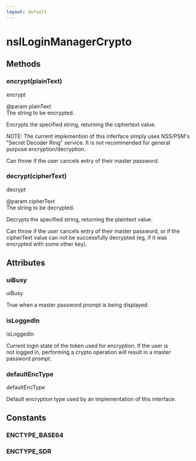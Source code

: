 ```yaml
---
layout: default
---
```


# nsILoginManagerCrypto #

## Methods ##

### encrypt(plainText) ###
  
encrypt  
  
@param plainText  
       The string to be encrypted.  
  
Encrypts the specified string, returning the ciphertext value.  
  
NOTE: The current implemention of this inferface simply uses NSS/PSM's  
"Secret Decoder Ring" service. It is not recommended for general  
purpose encryption/decryption.  
  
Can throw if the user cancels entry of their master password.  
  

### decrypt(cipherText) ###
  
decrypt  
  
@param cipherText  
       The string to be decrypted.  
  
Decrypts the specified string, returning the plaintext value.  
  
Can throw if the user cancels entry of their master password, or if the  
cipherText value can not be successfully decrypted (eg, if it was  
encrypted with some other key).  
  

## Attributes ##

### uiBusy ###
  
uiBusy  
  
True when a master password prompt is being displayed.  
  

### isLoggedIn ###
  
isLoggedIn  
  
Current login state of the token used for encryption. If the user is  
not logged in, performing a crypto operation will result in a master  
password prompt.  
  

### defaultEncType ###
  
defaultEncType  
  
Default encryption type used by an implementation of this interface.  
  

## Constants ##

### ENCTYPE_BASE64 ###

### ENCTYPE_SDR ###
